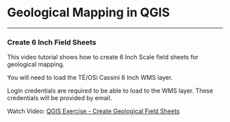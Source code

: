 
# Geological Mapping in QGIS 


***

### Create 6 Inch Field Sheets

This video tutorial shows how to create 6 Inch Scale field sheets for geological mapping.

You will need to load the TÉ/OSi Cassini 6 Inch WMS layer. 

Login credentials are required to be able to load to the WMS layer. These credentials will be provided by email.

Watch Video: [QGIS Exercise - Create Geological Field Sheets](https://media.heanet.ie/page/afafee6d2d6a466fb14736f035ac5c23)


